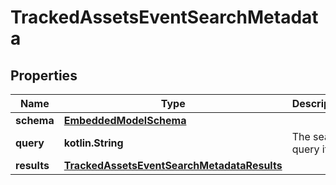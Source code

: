 
# TrackedAssetsEventSearchMetadata

## Properties
Name | Type | Description | Notes
------------ | ------------- | ------------- | -------------
**schema** | [**EmbeddedModelSchema**](EmbeddedModelSchema.md) |  |  [optional]
**query** | **kotlin.String** | The search query itself |  [optional]
**results** | [**TrackedAssetsEventSearchMetadataResults**](TrackedAssetsEventSearchMetadataResults.md) |  |  [optional]



